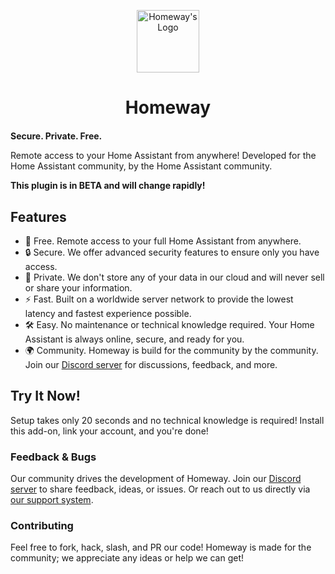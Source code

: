 <p align="center"><img src="https://homeway.io/img/logo.svg" alt="Homeway's Logo" style="width:100px" /></p>
<h1 align="center" style="margin-bottom:20px"><a style="text-decoration:none" href="https://homeway.io/?source=readme">Homeway</a></h1>

**Secure. Private. Free.**

Remote access to your Home Assistant from anywhere! Developed for the Home Assistant community, by the Home Assistant community.

**This plugin is in BETA and will change rapidly!**

## Features

- 🚀 Free. Remote access to your full Home Assistant from anywhere.
- 🔒 Secure. We offer advanced security features to ensure only you have access.
- 🔭 Private. We don't store any of your data in our cloud and will never sell or share your information.
- ⚡ Fast. Built on a worldwide server network to provide the lowest latency and fastest experience possible.
- 🛠️ Easy. No maintenance or technical knowledge required. Your Home Assistant is always online, secure, and ready for you.
- 🌍 Community. Homeway is build for the community by the community. Join our [Discord server](https://discord.gg/zxbvtgU6dq) for discussions, feedback, and more.

## Try It Now!

Setup takes only 20 seconds and no technical knowledge is required! Install this add-on, link your account, and you're done!

### Feedback & Bugs

Our community drives the development of Homeway. Join our [Discord server](https://discord.gg/zxbvtgU6dq) to share feedback, ideas, or issues. Or reach out to us directly via [our support system](https://homeway.io/support).

### Contributing

Feel free to fork, hack, slash, and PR our code! Homeway is made for the community; we appreciate any ideas or help we can get!
